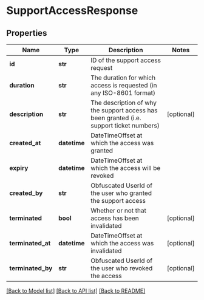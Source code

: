 # SupportAccessResponse

## Properties
Name | Type | Description | Notes
------------ | ------------- | ------------- | -------------
**id** | **str** | ID of the support access request | 
**duration** | **str** | The duration for which access is requested (in any ISO-8601 format) | 
**description** | **str** | The description of why the support access has been granted (i.e. support ticket numbers) | [optional] 
**created_at** | **datetime** | DateTimeOffset at which the access was granted | 
**expiry** | **datetime** | DateTimeOffset at which the access will be revoked | 
**created_by** | **str** | Obfuscated UserId of the user who granted the support access | 
**terminated** | **bool** | Whether or not that access has been invalidated | [optional] 
**terminated_at** | **datetime** | DateTimeOffset at which the access was invalidated | [optional] 
**terminated_by** | **str** | Obfuscated UserId of the user who revoked the access | [optional] 

[[Back to Model list]](../README.md#documentation-for-models) [[Back to API list]](../README.md#documentation-for-api-endpoints) [[Back to README]](../README.md)


